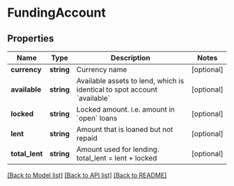 # FundingAccount

## Properties
Name | Type | Description | Notes
------------ | ------------- | ------------- | -------------
**currency** | **string** | Currency name | [optional] 
**available** | **string** | Available assets to lend, which is identical to spot account &#x60;available&#x60; | [optional] 
**locked** | **string** | Locked amount. i.e. amount in &#x60;open&#x60; loans | [optional] 
**lent** | **string** | Amount that is loaned but not repaid | [optional] 
**total_lent** | **string** | Amount used for lending. total_lent &#x3D; lent + locked | [optional] 

[[Back to Model list]](../README.md#documentation-for-models) [[Back to API list]](../README.md#documentation-for-api-endpoints) [[Back to README]](../README.md)


